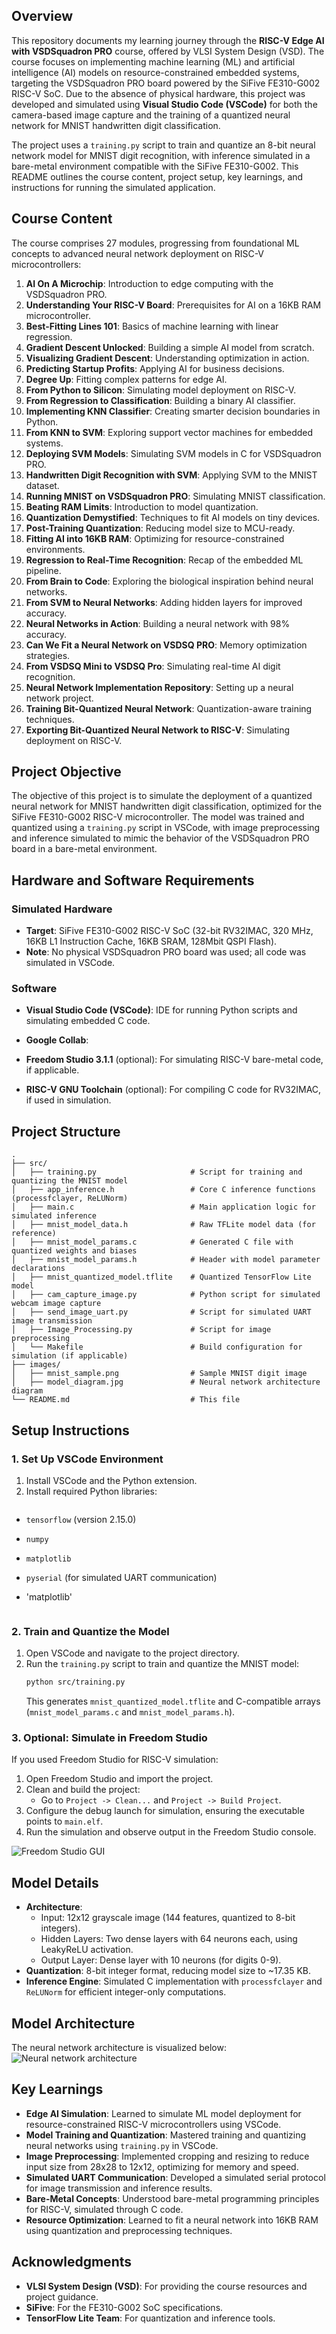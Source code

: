 ## Overview

This repository documents my learning journey through the **RISC-V Edge AI with VSDSquadron PRO** course, offered by VLSI System Design (VSD). The course focuses on implementing machine learning (ML) and artificial intelligence (AI) models on resource-constrained embedded systems, targeting the VSDSquadron PRO board powered by the SiFive FE310-G002 RISC-V SoC. Due to the absence of physical hardware, this project was developed and simulated using **Visual Studio Code (VSCode)** for both the camera-based image capture and the training of a quantized neural network for MNIST handwritten digit classification.

The project uses a `training.py` script to train and quantize an 8-bit neural network model for MNIST digit recognition, with inference simulated in a bare-metal environment compatible with the SiFive FE310-G002. This README outlines the course content, project setup, key learnings, and instructions for running the simulated application.

## Course Content

The course comprises 27 modules, progressing from foundational ML concepts to advanced neural network deployment on RISC-V microcontrollers:

1. **AI On A Microchip**: Introduction to edge computing with the VSDSquadron PRO.
2. **Understanding Your RISC-V Board**: Prerequisites for AI on a 16KB RAM microcontroller.
3. **Best-Fitting Lines 101**: Basics of machine learning with linear regression.
4. **Gradient Descent Unlocked**: Building a simple AI model from scratch.
5. **Visualizing Gradient Descent**: Understanding optimization in action.
6. **Predicting Startup Profits**: Applying AI for business decisions.
7. **Degree Up**: Fitting complex patterns for edge AI.
8. **From Python to Silicon**: Simulating model deployment on RISC-V.
9. **From Regression to Classification**: Building a binary AI classifier.
10. **Implementing KNN Classifier**: Creating smarter decision boundaries in Python.
11. **From KNN to SVM**: Exploring support vector machines for embedded systems.
12. **Deploying SVM Models**: Simulating SVM models in C for VSDSquadron PRO.
13. **Handwritten Digit Recognition with SVM**: Applying SVM to the MNIST dataset.
14. **Running MNIST on VSDSquadron PRO**: Simulating MNIST classification.
15. **Beating RAM Limits**: Introduction to model quantization.
16. **Quantization Demystified**: Techniques to fit AI models on tiny devices.
17. **Post-Training Quantization**: Reducing model size to MCU-ready.
18. **Fitting AI into 16KB RAM**: Optimizing for resource-constrained environments.
19. **Regression to Real-Time Recognition**: Recap of the embedded ML pipeline.
20. **From Brain to Code**: Exploring the biological inspiration behind neural networks.
21. **From SVM to Neural Networks**: Adding hidden layers for improved accuracy.
22. **Neural Networks in Action**: Building a neural network with 98% accuracy.
23. **Can We Fit a Neural Network on VSDSQ PRO**: Memory optimization strategies.
24. **From VSDSQ Mini to VSDSQ Pro**: Simulating real-time AI digit recognition.
25. **Neural Network Implementation Repository**: Setting up a neural network project.
26. **Training Bit-Quantized Neural Network**: Quantization-aware training techniques.
27. **Exporting Bit-Quantized Neural Network to RISC-V**: Simulating deployment on RISC-V.

## Project Objective

The objective of this project is to simulate the deployment of a quantized neural network for MNIST handwritten digit classification, optimized for the SiFive FE310-G002 RISC-V microcontroller. The model was trained and quantized using a `training.py` script in VSCode, with image preprocessing and inference simulated to mimic the behavior of the VSDSquadron PRO board in a bare-metal environment.

## Hardware and Software Requirements

### Simulated Hardware
- **Target**: SiFive FE310-G002 RISC-V SoC (32-bit RV32IMAC, 320 MHz, 16KB L1 Instruction Cache, 16KB SRAM, 128Mbit QSPI Flash).
- **Note**: No physical VSDSquadron PRO board was used; all code was simulated in VSCode.

### Software
- **Visual Studio Code (VSCode)**: IDE for running Python scripts and simulating embedded C code.
- **Google Collab**: 


- **Freedom Studio 3.1.1** (optional): For simulating RISC-V bare-metal code, if applicable.
- **RISC-V GNU Toolchain** (optional): For compiling C code for RV32IMAC, if used in simulation.

## Project Structure

```
.
├── src/
│   ├── training.py                     # Script for training and quantizing the MNIST model
│   ├── app_inference.h                 # Core C inference functions (processfclayer, ReLUNorm)
│   ├── main.c                          # Main application logic for simulated inference
│   ├── mnist_model_data.h              # Raw TFLite model data (for reference)
│   ├── mnist_model_params.c            # Generated C file with quantized weights and biases
│   ├── mnist_model_params.h            # Header with model parameter declarations
│   ├── mnist_quantized_model.tflite    # Quantized TensorFlow Lite model
│   ├── cam_capture_image.py            # Python script for simulated webcam image capture
│   ├── send_image_uart.py              # Script for simulated UART image transmission
│   ├── Image_Processing.py             # Script for image preprocessing
│   └── Makefile                        # Build configuration for simulation (if applicable)
├── images/
│   ├── mnist_sample.png                # Sample MNIST digit image
│   ├── model_diagram.jpg               # Neural network architecture diagram
└── README.md                           # This file
```

## Setup Instructions

### 1. Set Up VSCode Environment
1. Install VSCode and the Python extension.
2. Install required Python libraries:
   ```
  - `tensorflow` (version 2.15.0)
  - `numpy`
  - `matplotlib`
  - `pyserial` (for simulated UART communication)
  - 'matplotlib'
    
     ```
### 2. Train and Quantize the Model
1. Open VSCode and navigate to the project directory.
2. Run the `training.py` script to train and quantize the MNIST model:
   ```bash
   python src/training.py
   ```
   This generates `mnist_quantized_model.tflite` and C-compatible arrays (`mnist_model_params.c` and `mnist_model_params.h`).


### 3. Optional: Simulate in Freedom Studio
If you used Freedom Studio for RISC-V simulation:
1. Open Freedom Studio and import the project.
2. Clean and build the project:
   - Go to `Project -> Clean...` and `Project -> Build Project`.
3. Configure the debug launch for simulation, ensuring the executable points to `main.elf`.
4. Run the simulation and observe output in the Freedom Studio console.
   
![Freedom Studio GUI](images/7.png)

## Model Details
- **Architecture**:
  - Input: 12x12 grayscale image (144 features, quantized to 8-bit integers).
  - Hidden Layers: Two dense layers with 64 neurons each, using LeakyReLU activation.
  - Output Layer: Dense layer with 10 neurons (for digits 0-9).
- **Quantization**: 8-bit integer format, reducing model size to ~17.35 KB.
- **Inference Engine**: Simulated C implementation with `processfclayer` and `ReLUNorm` for efficient integer-only computations.



## Model Architecture
The neural network architecture is visualized below:
![Neural network architecture ](images/Visual.png)


## Key Learnings
- **Edge AI Simulation**: Learned to simulate ML model deployment for resource-constrained RISC-V microcontrollers using VSCode.
- **Model Training and Quantization**: Mastered training and quantizing neural networks using `training.py` in VSCode.
- **Image Preprocessing**: Implemented cropping and resizing to reduce input size from 28x28 to 12x12, optimizing for memory and speed.
- **Simulated UART Communication**: Developed a simulated serial protocol for image transmission and inference results.
- **Bare-Metal Concepts**: Understood bare-metal programming principles for RISC-V, simulated through C code.
- **Resource Optimization**: Learned to fit a neural network into 16KB RAM using quantization and preprocessing techniques.

## Acknowledgments
- **VLSI System Design (VSD)**: For providing the course resources and project guidance.
- **SiFive**: For the FE310-G002 SoC specifications.
- **TensorFlow Lite Team**: For quantization and inference tools.

